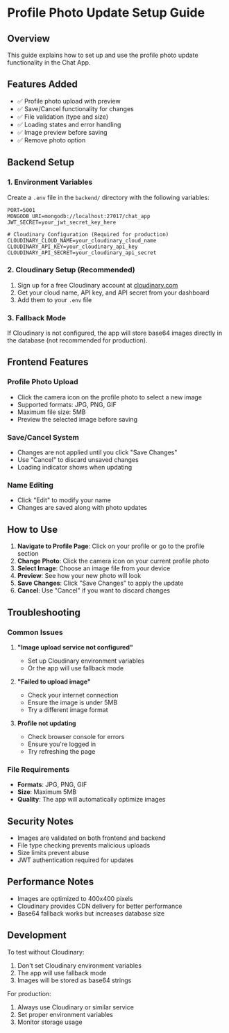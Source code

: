 # Profile Photo Update Setup Guide

## Overview
This guide explains how to set up and use the profile photo update functionality in the Chat App.

## Features Added
- ✅ Profile photo upload with preview
- ✅ Save/Cancel functionality for changes
- ✅ File validation (type and size)
- ✅ Loading states and error handling
- ✅ Image preview before saving
- ✅ Remove photo option

## Backend Setup

### 1. Environment Variables
Create a `.env` file in the `backend/` directory with the following variables:

```env
PORT=5001
MONGODB_URI=mongodb://localhost:27017/chat_app
JWT_SECRET=your_jwt_secret_key_here

# Cloudinary Configuration (Required for production)
CLOUDINARY_CLOUD_NAME=your_cloudinary_cloud_name
CLOUDINARY_API_KEY=your_cloudinary_api_key
CLOUDINARY_API_SECRET=your_cloudinary_api_secret
```

### 2. Cloudinary Setup (Recommended)
1. Sign up for a free Cloudinary account at [cloudinary.com](https://cloudinary.com)
2. Get your cloud name, API key, and API secret from your dashboard
3. Add them to your `.env` file

### 3. Fallback Mode
If Cloudinary is not configured, the app will store base64 images directly in the database (not recommended for production).

## Frontend Features

### Profile Photo Upload
- Click the camera icon on the profile photo to select a new image
- Supported formats: JPG, PNG, GIF
- Maximum file size: 5MB
- Preview the selected image before saving

### Save/Cancel System
- Changes are not applied until you click "Save Changes"
- Use "Cancel" to discard unsaved changes
- Loading indicator shows when updating

### Name Editing
- Click "Edit" to modify your name
- Changes are saved along with photo updates

## How to Use

1. **Navigate to Profile Page**: Click on your profile or go to the profile section
2. **Change Photo**: Click the camera icon on your current profile photo
3. **Select Image**: Choose an image file from your device
4. **Preview**: See how your new photo will look
5. **Save Changes**: Click "Save Changes" to apply the update
6. **Cancel**: Use "Cancel" if you want to discard changes

## Troubleshooting

### Common Issues

1. **"Image upload service not configured"**
   - Set up Cloudinary environment variables
   - Or the app will use fallback mode

2. **"Failed to upload image"**
   - Check your internet connection
   - Ensure the image is under 5MB
   - Try a different image format

3. **Profile not updating**
   - Check browser console for errors
   - Ensure you're logged in
   - Try refreshing the page

### File Requirements
- **Formats**: JPG, PNG, GIF
- **Size**: Maximum 5MB
- **Quality**: The app will automatically optimize images

## Security Notes

- Images are validated on both frontend and backend
- File type checking prevents malicious uploads
- Size limits prevent abuse
- JWT authentication required for updates

## Performance Notes

- Images are optimized to 400x400 pixels
- Cloudinary provides CDN delivery for better performance
- Base64 fallback works but increases database size

## Development

To test without Cloudinary:
1. Don't set Cloudinary environment variables
2. The app will use fallback mode
3. Images will be stored as base64 strings

For production:
1. Always use Cloudinary or similar service
2. Set proper environment variables
3. Monitor storage usage
